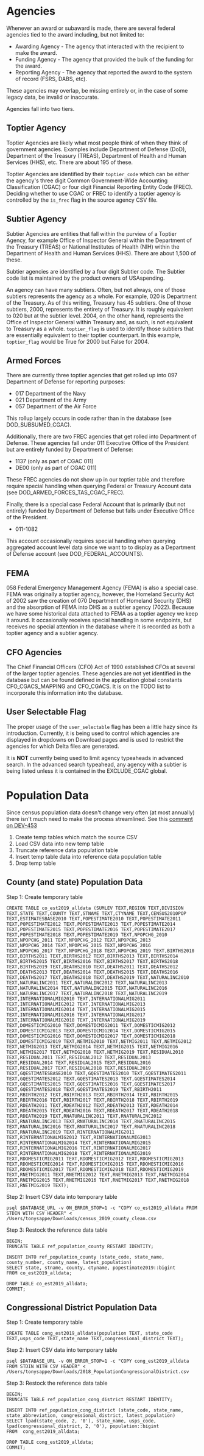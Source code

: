 # Agencies

Whenever an award or subaward is made, there are several federal agencies tied to the award
including, but not limited to:

* Awarding Agency - The agency that interacted with the recipient to make the award.
* Funding Agency - The agency that provided the bulk of the funding for the award.
* Reporting Agency - The agency that reported the award to the system of record (FSRS, DABS, etc).

These agencies may overlap, be missing entirely or, in the case of some legacy data, be invalid
or inaccurate.

Agencies fall into two tiers.

## Toptier Agency

Toptier Agencies are likely what most people think of when they think of government agencies.
Examples include Department of Defense (DoD), Department of the Treasury (TREAS), Department
of Health and Human Services (HHS), etc.  There are about 195 of these.

Toptier Agencies are identified by their `toptier_code` which can be either the agency's three
digit Common Government-Wide Accounting Classification (CGAC) or four digit Financial Reporting
Entity Code (FREC).  Deciding whether to use CGAC or FREC to identify a toptier agency is
controlled by the `is_frec` flag in the source agency CSV file.

## Subtier Agency

Subtier Agencies are entities that fall within the purview of a Toptier Agency, for example Office
of Inspector General within the Department of the Treasury (TREAS) or National Institutes of Health
(NIH) within the Department of Health and Human Services (HHS).  There are about 1,500 of these.

Subtier agencies are identified by a four digit Subtier code.  The Subtier code list is maintained
by the product owners of USAspending.

An agency can have many subtiers.  Often, but not always, one of those subtiers
represents the agency as a whole.  For example, 020 is Department of the Treasury.  As of
this writing, Treasury has 45 subtiers.  One of those subtiers, 2000, represents the entirety
of Treasury.  It is roughly equivalent to 020 but at the subtier level.  2004, on the other
hand, represents the Office of Inspector General within Treasury and, as such, is not equivalent
to Treasury as a whole.  `toptier_flag` is used to identify those subtiers that are essentially
equivalent to their toptier counterpart.  In this example, `toptier_flag` would be True for 2000
but False for 2004.

## Armed Forces

There are currently three toptier agencies that get rolled up into 097 Department of Defense for
reporting purposes:

* 017 Department of the Navy
* 021 Department of the Army
* 057 Department of the Air Force

This rollup largely occurs in code rather than in the database (see DOD_SUBSUMED_CGAC).

Additionally, there are two FREC agencies that get rolled into Department of Defense.  These agencies
fall under 011 Executive Office of the President but are entirely funded by Department of Defense:

* 1137 (only as part of CGAC 011)
* DE00 (only as part of CGAC 011)

These FREC agencies do not show up in our toptier table and therefore require special handling when
querying Federal or Treasury Account data (see DOD_ARMED_FORCES_TAS_CGAC_FREC).

Finally, there is a special case Federal Account that is primarily (but not entirely) funded by
Department of Defense but falls under Executive Office of the President.

* 011-1082

This account occasionally requires special handling when querying aggregated account level data since
we want to to display as a Department of Defense account (see DOD_FEDERAL_ACCOUNTS).

## FEMA

058 Federal Emergency Management Agency (FEMA) is also a special case.  FEMA was originally a
toptier agency, however, the Homeland Security Act of 2002 saw the creation of 070 Department
of Homeland Security (DHS) and the absorption of FEMA into DHS as a subtier agency (7022).
Because we have some historical data attached to FEMA as a toptier agency we keep it around.  It
occasionally receives special handling in some endpoints, but receives no special attention in
the database where it is recorded as both a toptier agency and a subtier agency.

## CFO Agencies

The Chief Financial Officers (CFO) Act of 1990 established CFOs at several of the larger toptier
agencies.  These agencies are not yet identified in the database but can be found defined in the
application global constants CFO_CGACS_MAPPING and CFO_CGACS.  It is on the TODO list to
incorporate this information into the database.

## User Selectable Flag

The proper usage of the `user_selectable` flag has been a little hazy since its introduction.
Currently, it is being used to control which agencies are displayed in dropdowns on Download pages
and is used to restrict the agencies for which Delta files are generated.

It is **NOT** currently being used to limit agency typeaheads in advanced search.  In the advanced
search typeahead, any agency with a subtier is being listed unless it is contained in the
EXCLUDE_CGAC global.

# Population Data

Since census population data doesn't change very often (at most annually) there isn't much need to make the process streamlined.
See this [comment on DEV-453](https://federal-spending-transparency.atlassian.net/browse/DEV-453?focusedCommentId=44378&page=com.atlassian.jira.plugin.system.issuetabpanels%3Acomment-tabpanel#comment-44378)

1. Create temp tables which match the source CSV
1. Load CSV data into new temp table
1. Truncate reference data population table
1. Insert temp table data into reference data population table
1. Drop temp table


## County (and state) Population Data

Step 1: Create temporary table

    CREATE TABLE co_est2019_alldata (SUMLEV TEXT,REGION TEXT,DIVISION TEXT,STATE TEXT,COUNTY TEXT,STNAME TEXT,CTYNAME TEXT,CENSUS2010POP TEXT,ESTIMATESBASE2010 TEXT,POPESTIMATE2010 TEXT,POPESTIMATE2011 TEXT,POPESTIMATE2012 TEXT,POPESTIMATE2013 TEXT,POPESTIMATE2014 TEXT,POPESTIMATE2015 TEXT,POPESTIMATE2016 TEXT,POPESTIMATE2017 TEXT,POPESTIMATE2018 TEXT,POPESTIMATE2019 TEXT,NPOPCHG_2010 TEXT,NPOPCHG_2011 TEXT,NPOPCHG_2012 TEXT,NPOPCHG_2013 TEXT,NPOPCHG_2014 TEXT,NPOPCHG_2015 TEXT,NPOPCHG_2016 TEXT,NPOPCHG_2017 TEXT,NPOPCHG_2018 TEXT,NPOPCHG_2019 TEXT,BIRTHS2010 TEXT,BIRTHS2011 TEXT,BIRTHS2012 TEXT,BIRTHS2013 TEXT,BIRTHS2014 TEXT,BIRTHS2015 TEXT,BIRTHS2016 TEXT,BIRTHS2017 TEXT,BIRTHS2018 TEXT,BIRTHS2019 TEXT,DEATHS2010 TEXT,DEATHS2011 TEXT,DEATHS2012 TEXT,DEATHS2013 TEXT,DEATHS2014 TEXT,DEATHS2015 TEXT,DEATHS2016 TEXT,DEATHS2017 TEXT,DEATHS2018 TEXT,DEATHS2019 TEXT,NATURALINC2010 TEXT,NATURALINC2011 TEXT,NATURALINC2012 TEXT,NATURALINC2013 TEXT,NATURALINC2014 TEXT,NATURALINC2015 TEXT,NATURALINC2016 TEXT,NATURALINC2017 TEXT,NATURALINC2018 TEXT,NATURALINC2019 TEXT,INTERNATIONALMIG2010 TEXT,INTERNATIONALMIG2011 TEXT,INTERNATIONALMIG2012 TEXT,INTERNATIONALMIG2013 TEXT,INTERNATIONALMIG2014 TEXT,INTERNATIONALMIG2015 TEXT,INTERNATIONALMIG2016 TEXT,INTERNATIONALMIG2017 TEXT,INTERNATIONALMIG2018 TEXT,INTERNATIONALMIG2019 TEXT,DOMESTICMIG2010 TEXT,DOMESTICMIG2011 TEXT,DOMESTICMIG2012 TEXT,DOMESTICMIG2013 TEXT,DOMESTICMIG2014 TEXT,DOMESTICMIG2015 TEXT,DOMESTICMIG2016 TEXT,DOMESTICMIG2017 TEXT,DOMESTICMIG2018 TEXT,DOMESTICMIG2019 TEXT,NETMIG2010 TEXT,NETMIG2011 TEXT,NETMIG2012 TEXT,NETMIG2013 TEXT,NETMIG2014 TEXT,NETMIG2015 TEXT,NETMIG2016 TEXT,NETMIG2017 TEXT,NETMIG2018 TEXT,NETMIG2019 TEXT,RESIDUAL2010 TEXT,RESIDUAL2011 TEXT,RESIDUAL2012 TEXT,RESIDUAL2013 TEXT,RESIDUAL2014 TEXT,RESIDUAL2015 TEXT,RESIDUAL2016 TEXT,RESIDUAL2017 TEXT,RESIDUAL2018 TEXT,RESIDUAL2019 TEXT,GQESTIMATESBASE2010 TEXT,GQESTIMATES2010 TEXT,GQESTIMATES2011 TEXT,GQESTIMATES2012 TEXT,GQESTIMATES2013 TEXT,GQESTIMATES2014 TEXT,GQESTIMATES2015 TEXT,GQESTIMATES2016 TEXT,GQESTIMATES2017 TEXT,GQESTIMATES2018 TEXT,GQESTIMATES2019 TEXT,RBIRTH2011 TEXT,RBIRTH2012 TEXT,RBIRTH2013 TEXT,RBIRTH2014 TEXT,RBIRTH2015 TEXT,RBIRTH2016 TEXT,RBIRTH2017 TEXT,RBIRTH2018 TEXT,RBIRTH2019 TEXT,RDEATH2011 TEXT,RDEATH2012 TEXT,RDEATH2013 TEXT,RDEATH2014 TEXT,RDEATH2015 TEXT,RDEATH2016 TEXT,RDEATH2017 TEXT,RDEATH2018 TEXT,RDEATH2019 TEXT,RNATURALINC2011 TEXT,RNATURALINC2012 TEXT,RNATURALINC2013 TEXT,RNATURALINC2014 TEXT,RNATURALINC2015 TEXT,RNATURALINC2016 TEXT,RNATURALINC2017 TEXT,RNATURALINC2018 TEXT,RNATURALINC2019 TEXT,RINTERNATIONALMIG2011 TEXT,RINTERNATIONALMIG2012 TEXT,RINTERNATIONALMIG2013 TEXT,RINTERNATIONALMIG2014 TEXT,RINTERNATIONALMIG2015 TEXT,RINTERNATIONALMIG2016 TEXT,RINTERNATIONALMIG2017 TEXT,RINTERNATIONALMIG2018 TEXT,RINTERNATIONALMIG2019 TEXT,RDOMESTICMIG2011 TEXT,RDOMESTICMIG2012 TEXT,RDOMESTICMIG2013 TEXT,RDOMESTICMIG2014 TEXT,RDOMESTICMIG2015 TEXT,RDOMESTICMIG2016 TEXT,RDOMESTICMIG2017 TEXT,RDOMESTICMIG2018 TEXT,RDOMESTICMIG2019 TEXT,RNETMIG2011 TEXT,RNETMIG2012 TEXT,RNETMIG2013 TEXT,RNETMIG2014 TEXT,RNETMIG2015 TEXT,RNETMIG2016 TEXT,RNETMIG2017 TEXT,RNETMIG2018 TEXT,RNETMIG2019 TEXT);

Step 2: Insert CSV data into temporary table

    psql $DATABASE_URL -v ON_ERROR_STOP=1 -c "COPY co_est2019_alldata FROM STDIN WITH CSV HEADER" < /Users/tonysappe/Downloads/census_2019_county_clean.csv

Step 3: Restock the reference data table

    BEGIN;
    TRUNCATE TABLE ref_population_county RESTART IDENTITY;

    INSERT INTO ref_population_county (state_code, state_name, county_number, county_name, latest_population)
    SELECT state, stname, county, ctyname, popestimate2019::bigint
    FROM co_est2019_alldata;

    DROP TABLE co_est2019_alldata;
    COMMIT;

## Congressional District Population Data

Step 1: Create temporary table

    CREATE TABLE cong_est2019_alldata(population TEXT, state_code TEXT,usps_code TEXT,state_name TEXT,congressional_district TEXT);

Step 2: Insert CSV data into temporary table

    psql $DATABASE_URL -v ON_ERROR_STOP=1 -c "COPY cong_est2019_alldata FROM STDIN WITH CSV HEADER" < /Users/tonysappe/Downloads/2018_PopulationCongressionalDistrict.csv

Step 3: Restock the reference data table

    BEGIN;
    TRUNCATE TABLE ref_population_cong_district RESTART IDENTITY;

    INSERT INTO ref_population_cong_district (state_code, state_name, state_abbreviation, congressional_district, latest_population)
    SELECT lpad(state_code, 2, '0'), state_name, usps_code, lpad(congressional_district, 2, '0'), population::bigint
    FROM  cong_est2019_alldata;

    DROP TABLE cong_est2019_alldata;
    COMMIT;
